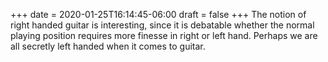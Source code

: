 +++
date = 2020-01-25T16:14:45-06:00
draft = false
+++
The notion of right handed guitar is interesting, since it is debatable whether the normal playing position requires more finesse in right or left hand. Perhaps we are all secretly left handed when it comes to guitar.